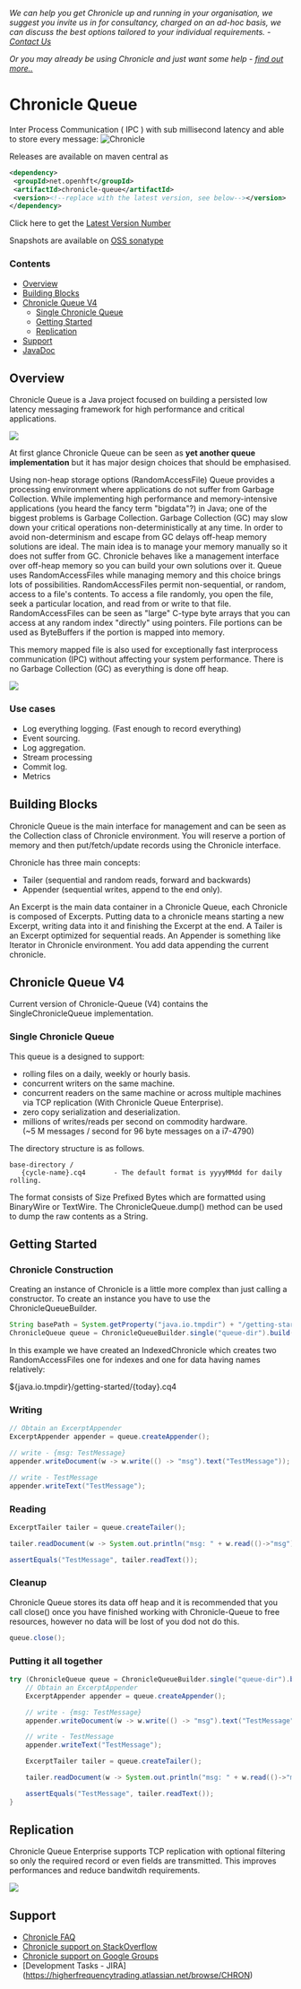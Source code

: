 *We can help you get Chronicle up and running in your organisation, we suggest you invite us in for consultancy, charged on an ad-hoc basis, we can discuss the best options tailored to your individual requirements. - [Contact Us](sales@chronicle.software)*

*Or you may already be using Chronicle and just want some help - [find out more..](http://chronicle.software/support/)*

# Chronicle Queue

Inter Process Communication ( IPC ) with sub millisecond latency and able to store every message:
![Chronicle](http://chronicle.software/wp-content/uploads/2014/07/ChronicleQueue_200px.png)


Releases are available on maven central as

 ```xml
<dependency>
  <groupId>net.openhft</groupId>
  <artifactId>chronicle-queue</artifactId>
  <version><!--replace with the latest version, see below--></version>
</dependency>
```
Click here to get the [Latest Version Number](http://search.maven.org/#search%7Cga%7C1%7Cg%3A%22net.openhft%22%20AND%20a%3A%22chronicle-queue%22)

Snapshots are available on [OSS sonatype](https://oss.sonatype.org/content/repositories/snapshots/net/openhft/chronicle-queue)



### Contents
* [Overview](https://github.com/OpenHFT/Chronicle-Queue#overview)
* [Building Blocks](https://github.com/OpenHFT/Chronicle-Queue#building-blocks)
* [Chronicle Queue V4](https://github.com/OpenHFT/Chronicle-Queue#chronicle-queue-v3)
  * [Single Chronicle Queue](https://github.com/OpenHFT/Chronicle-Queue#vanilla-chronicle)
  * [Getting Started](https://github.com/OpenHFT/Chronicle-Queue#getting-started)
  * [Replication](https://github.com/OpenHFT/Chronicle-Queue#replication)
* [Support](https://github.com/OpenHFT/Chronicle-Queue#support)
* [JavaDoc](http://openhft.github.io/Chronicle-Queue/apidocs/)

## Overview
Chronicle Queue is a Java project focused on building a persisted low latency messaging framework for high performance and critical applications.

![](http://chronicle.software/wp-content/uploads/2014/07/Chronicle-diagram_005.jpg)

At first glance Chronicle Queue can be seen as **yet another queue implementation** but it has major design choices that should be emphasised.

Using non-heap storage options (RandomAccessFile) Queue provides a processing environment where applications do not suffer from Garbage Collection. While implementing high performance and memory-intensive applications (you heard the fancy term "bigdata"?) in Java; one of the biggest problems is Garbage Collection. Garbage Collection (GC) may slow down your critical operations non-deterministically at any time. In order to avoid non-determinism and escape from GC delays off-heap memory solutions are ideal. The main idea is to manage your memory manually so it does not suffer from GC. Chronicle behaves like a management interface over off-heap memory so you can build your own solutions over it.
Queue uses RandomAccessFiles while managing memory and this choice brings lots of possibilities. RandomAccessFiles permit non-sequential, or random, access to a file's contents. To access a file randomly, you open the file, seek a particular location, and read from or write to that file. RandomAccessFiles can be seen as "large" C-type byte arrays that you can access at any random index "directly" using pointers. File portions can be used as ByteBuffers if the portion is mapped into memory.

This memory mapped file is also used for exceptionally fast interprocess communication (IPC) without affecting your system performance. There is no Garbage Collection (GC) as everything is done off heap.

![](http://chronicle.software/wp-content/uploads/2014/07/Screen-Shot-2014-09-30-at-11.24.53.png)

### Use cases

- Log everything logging. (Fast enough to record everything)
- Event sourcing.
- Log aggregation.
- Stream processing
- Commit log.
- Metrics

## Building Blocks
Chronicle Queue is the main interface for management and can be seen as the Collection class of Chronicle environment. You will reserve a portion of memory and then put/fetch/update records using the Chronicle interface.

Chronicle has three main concepts:
  * Tailer (sequential and random reads, forward and backwards)
  * Appender (sequential writes, append to the end only).

An Excerpt is the main data container in a Chronicle Queue, each Chronicle is composed of Excerpts. Putting data to a chronicle means starting a new Excerpt, writing data into it and finishing the Excerpt at the end.
A Tailer is an Excerpt optimized for sequential reads.
An Appender is something like Iterator in Chronicle environment. You add data appending the current chronicle.

## Chronicle Queue V4

Current version of Chronicle-Queue (V4) contains the SingleChronicleQueue implementation.

### Single Chronicle Queue
This queue is a designed to support:
 - rolling files on a daily, weekly or hourly basis.
 - concurrent writers on the same machine.
 - concurrent readers on the same machine or across multiple machines via TCP replication (With Chronicle Queue Enterprise).
 - zero copy serialization and deserialization.
 - millions of writes/reads per second on commodity hardware. <br/>(~5 M messages / second for 96 byte messages on a i7-4790)

The directory structure is as follows.

```
base-directory /
   {cycle-name}.cq4       - The default format is yyyyMMdd for daily rolling.
```

The format consists of Size Prefixed Bytes which are formatted using BinaryWire or TextWire.  The ChronicleQueue.dump() method can be used to dump the raw contents as a String.

## Getting Started

### Chronicle Construction
Creating an instance of Chronicle is a little more complex than just calling a constructor.
To create an instance you have to use the ChronicleQueueBuilder.

```java
String basePath = System.getProperty("java.io.tmpdir") + "/getting-started"
ChronicleQueue queue = ChronicleQueueBuilder.single("queue-dir").build();
```

In this example we have created an IndexedChronicle which creates two RandomAccessFiles one for indexes and one for data having names relatively:

${java.io.tmpdir}/getting-started/{today}.cq4

### Writing
```java
// Obtain an ExcerptAppender
ExcerptAppender appender = queue.createAppender();

// write - {msg: TestMessage}
appender.writeDocument(w -> w.write(() -> "msg").text("TestMessage"));

// write - TestMessage
appender.writeText("TestMessage");
```

### Reading
```java
ExcerptTailer tailer = queue.createTailer();

tailer.readDocument(w -> System.out.println("msg: " + w.read(()->"msg").text()));

assertEquals("TestMessage", tailer.readText());
```

### Cleanup

Chronicle Queue stores its data off heap and it is recommended that you call close() 
once you have finished working with Chronicle-Queue to free resources, however no data will be lost of you dod not do this.

```java
queue.close();
```

### Putting it all together
```java
try (ChronicleQueue queue = ChronicleQueueBuilder.single("queue-dir").build()) {
    // Obtain an ExcerptAppender
    ExcerptAppender appender = queue.createAppender();

    // write - {msg: TestMessage}
    appender.writeDocument(w -> w.write(() -> "msg").text("TestMessage"));

    // write - TestMessage
    appender.writeText("TestMessage");

    ExcerptTailer tailer = queue.createTailer();

    tailer.readDocument(w -> System.out.println("msg: " + w.read(()->"msg").text()));

    assertEquals("TestMessage", tailer.readText());
}
```

## Replication

Chronicle Queue Enterprise supports TCP replication with optional filtering so only the required record or even fields are transmitted. This improves performances and reduce bandwitdh requirements.

![](http://chronicle.software/wp-content/uploads/2014/07/Screen-Shot-2015-01-16-at-15.06.49.png)

##  Support
* [Chronicle FAQ](https://github.com/OpenHFT/Chronicle-Queue/blob/master/docs/FAQ.adoc)
* [Chronicle support on StackOverflow](http://stackoverflow.com/tags/chronicle/info)
* [Chronicle support on Google Groups](https://groups.google.com/forum/?hl=en-GB#!forum/java-chronicle)
* [Development Tasks - JIRA] (https://higherfrequencytrading.atlassian.net/browse/CHRON)
